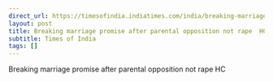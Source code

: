 ```yaml
---
direct_url: https://timesofindia.indiatimes.com/india/breaking-marriage-promise-after-parental-opposition-not-rape-hc/articleshow/107371477.cms
layout: post
title: Breaking marriage promise after parental opposition not rape  HC
subtitle: Times of India
tags: []
---
```


Breaking marriage promise after parental opposition not rape  HC

